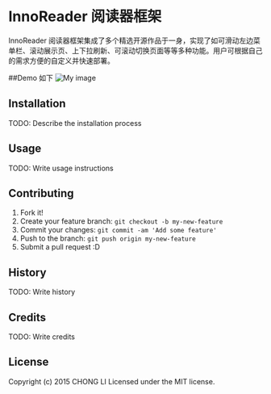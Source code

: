 # InnoReader 阅读器框架

InnoReader 阅读器框架集成了多个精选开源作品于一身，实现了如可滑动左边菜单栏、滚动展示页、上下拉刷新、可滚动切换页面等等多种功能。用户可根据自己的需求方便的自定义并快速部署。

##Demo 如下
![My image](https://cloud.githubusercontent.com/assets/1267784/7267386/b59b35fc-e8fd-11e4-94a3-d976939d8578.gif)

## Installation

TODO: Describe the installation process

## Usage

TODO: Write usage instructions

## Contributing

1. Fork it!
2. Create your feature branch: `git checkout -b my-new-feature`
3. Commit your changes: `git commit -am 'Add some feature'`
4. Push to the branch: `git push origin my-new-feature`
5. Submit a pull request :D

## History

TODO: Write history

## Credits

TODO: Write credits

## License

Copyright (c) 2015 CHONG LI Licensed under the MIT license.


